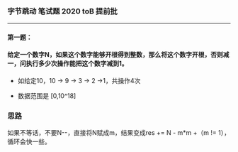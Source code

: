 ### 字节跳动 笔试题 2020 toB 提前批

---

#### 第一题：

#### 给定一个数字N，如果这个数字能够开根得到整数，那么将这个数字开根，否则减一，问执行多少次操作能把这个数字减到1。

+ 如给定10，10 -> 9 -> 3 -> 2 ->1，共操作4次

+ 数据范围是 [0,10^18]



### 思路

如果不等话，不要N--，直接将N赋成m，结果变成res += N - m*m +（m != 1），循环会快一些。

